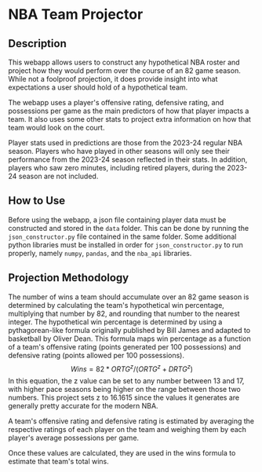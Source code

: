 # NBA Team Projector
## Description
This webapp allows users to construct any hypothetical NBA roster and project how they would perform over the course of an 82 game season. While not a foolproof projection, it does provide insight into what expectations a user should hold of a hypothetical team.

The webapp uses a player's offensive rating, defensive rating, and possessions per game as the main predictors of how that player impacts a team. It also uses some other stats to project extra information on how that team would look on the court.

Player stats used in predictions are those from the 2023-24 regular NBA season. Players who have played in other seasons will only see their performance from the 2023-24 season reflected in their stats. In addition, players who saw zero minutes, including retired players, during the 2023-24 season are not included.
## How to Use
Before using the webapp, a json file containing player data must be constructed and stored in the `data` folder. This can be done by running the `json_constructor.py` file contained in the same folder. Some additional python libraries must be installed in order for `json_constructor.py` to run properly, namely `numpy`, `pandas`, and the `nba_api` libraries.
<!-- add section on how to host to local server -->
## Projection Methodology
The number of wins a team should accumulate over an 82 game season is determined by calculating the team's hypothetical win percentage, multiplying that number by 82, and rounding that number to the nearest integer. The hypothetical win percentage is determined by using a pythagorean-like formula originally published by Bill James and adapted to basketball by Oliver Dean. This formula maps win percentage as a function of a team's offensive rating (points generated per 100 possessions) and defensive rating (points allowed per 100 possessions).
$$Wins=82*ORTG^z/(ORTG^z+DRTG^z)$$
In this equation, the z value can be set to any number between 13 and 17, with higher pace seasons being higher on the range between those two numbers. This project sets z to 16.1615 since the values it generates are generally pretty accurate for the modern NBA.

A team's offensive rating and defensive rating is estimated by averaging the respective ratings of each player on the team and weighing them by each player's average possessions per game.
<!-- add summation formula for rating -->

Once these values are calculated, they are used in the wins formula to estimate that team's total wins.